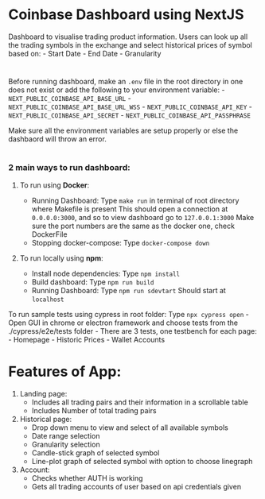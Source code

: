# Coinbase Dashboard using NextJS

Dashboard to visualise trading product information. Users can look up all the trading symbols in the exchange and select historical prices of symbol based on:
    - Start Date
    - End Date
    - Granularity 

#
Before running dashboard, make an `.env` file in the root directory in one does not exist or add the following to your environment variable:
    - `NEXT_PUBLIC_COINBASE_API_BASE_URL`
    - `NEXT_PUBLIC_COINBASE_API_BASE_URL_WSS`
    - `NEXT_PUBLIC_COINBASE_API_KEY`
    - `NEXT_PUBLIC_COINBASE_API_SECRET`
    - `NEXT_PUBLIC_COINBASE_API_PASSPHRASE`

Make sure all the environment variables are setup properly or else the dashbaord will throw an error.

#
### 2 main ways to run dashboard:

1. To run using **Docker**:
    - Running Dashboard:
        Type `make run` in terminal of root directory where Makefile is present
        This should open a connection at `0.0.0.0:3000`, and so to view dashboard go to `127.0.0.1:3000`
        Make sure the port numbers are the same as the docker one, check DockerFile
    - Stopping docker-compose:
        Type `docker-compose down`

2. To run locally using **npm**:
    - Install node dependencies:
        Type `npm install`
    - Build dashboard:
        Type `npm run build`
    - Running Dashboard:
        Type `npm run sdevtart`
        Should start at `localhost`

To run sample tests using cypress in root folder:
    Type `npx cypress open`
    - Open GUI in chrome or electron framework and choose tests from the ./cypress/e2e/tests folder
    - There are 3 tests, one testbench for each page:
        - Homepage
        - Historic Prices
        - Wallet Accounts



# Features of App:

1. Landing page:
    - Includes all trading pairs and their information in a scrollable table
    - Includes Number of total trading pairs
2. Historical page:
    - Drop down menu to view and select of all available symbols
    - Date range selection
    - Granularity selection
    - Candle-stick graph of selected symbol
    - Line-plot graph of selected symbol with option to choose linegraph
3. Account:
    - Checks whether AUTH is working
    - Gets all trading accounts of user based on api credentials given

